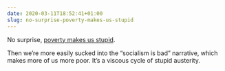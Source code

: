 ```yaml
---
date: 2020-03-11T18:52:41+01:00
slug: no-surprise-poverty-makes-us-stupid
---
```

No surprise, [poverty makes us stupid](https://thecorrespondent.com/283/why-poor-people-make-poor-decisions/37442933638-a4773584).

Then we’re more easily sucked into the “socialism is bad” narrative, which makes more of us more poor. It’s a viscous cycle of stupid austerity.

